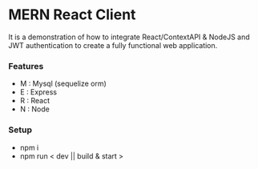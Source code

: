# MERN React Client
 It is a demonstration of how to integrate React/ContextAPI & NodeJS and JWT authentication to create a fully functional web application.
 
 ### Features ###
- M : Mysql (sequelize orm)
- E : Express
- R : React
- N : Node


 ### Setup ###
- npm i
- npm run < dev || build & start >
